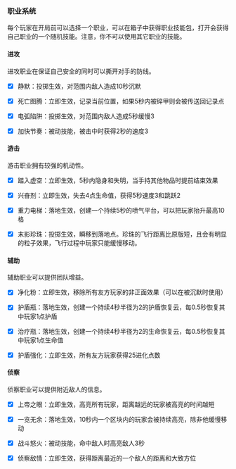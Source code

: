 ### 职业系统

每个玩家在开局前可以选择一个职业，可以在箱子中获得职业技能包，打开会获得自己职业的一个随机技能。注意，你不可以使用其它职业的技能。

#### 进攻

进攻职业在保证自己安全的同时可以撕开对手的防线。

- [x] 静默：投掷生效，对范围内敌人造成10秒沉默

- [x] 死亡图腾：立即生效，记录当前位置，如果5秒内被碎甲则会被传送回记录点

- [x] 电弧陷阱：投掷生效，对范围内敌人造成5秒缓慢3

- [x] 加快节奏：被动技能，被击中时获得2秒的速度3

#### 游击

游击职业拥有较强的机动性。

- [x] 踏入虚空：立即生效，5秒内隐身和失明，当手持其他物品时提前结束效果

- [x] 兴奋剂：立即生效，失去4点生命值，获得5秒速度3和跳跃2

- [x] 重力电梯：落地生效，创建一个持续5秒的喷气平台，可以把玩家抬升最高10格

- [x] 末影珍珠：投掷生效，瞬移到落地点。珍珠的飞行距离比原版短，且会有明显的粒子效果，飞行过程中玩家只能缓慢移动。

#### 辅助

辅助职业可以提供团队增益。

- [x] 净化粉：立即生效，移除所有友方玩家的非正面效果（可以在被沉默时使用）

- [x] 护盾瓶：落地生效，创建一个持续4秒半径为2的护盾恢复云，每0.5秒恢复其中玩家1点护盾

- [x] 治疗瓶：落地生效，创建一个持续4秒半径为2的生命恢复云，每0.5秒恢复其中玩家1点生命值

- [x] 护盾强化：立即生效，所有友方玩家获得25进化点数

#### 侦察

侦察职业可以提供附近敌人的信息。

- [x] 上帝之眼：立即生效，高亮所有玩家，距离越远的玩家被高亮的时间越短

- [x] 一览无余：落地生效，10秒内一个区块内的玩家会被持续高亮，除非他缓慢移动

- [x] 战斗怒火：被动技能，命中敌人时高亮敌人3秒

- [x] 侦察敌情：立即生效，获得距离最近的一个敌人的距离和大致方位
